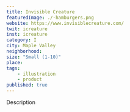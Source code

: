 ```yaml
---
title: Invisible Creature
featuredImage: ./-hamburgers.png
website: https://www.invisiblecreature.com/
twit: icreature
inst: icreature
category: I
city: Maple Valley
neighborhood:
size: "Small (1-10)"
place: 
tags:
    - illustration
    - product
published: true
---
```


Description
